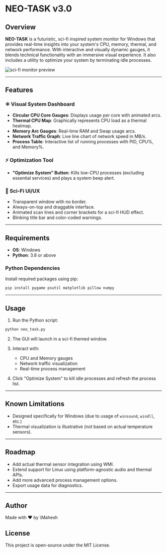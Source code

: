# NEO-TASK v3.0

## Overview

**NEO-TASK** is a futuristic, sci-fi inspired system monitor for Windows that provides real-time insights into your system's CPU, memory, thermal, and network performance. With interactive and visually dynamic gauges, it blends technical functionality with an immersive visual experience. It also includes a utility to optimize your system by terminating idle processes.

![sci-fi monitor preview](screenshot.png)

---

## Features

### ⚛ Visual System Dashboard

* **Circular CPU Core Gauges**: Displays usage per core with animated arcs.
* **Thermal CPU Map**: Graphically represents CPU load as a thermal heatmap.
* **Memory Arc Gauges**: Real-time RAM and Swap usage arcs.
* **Network Traffic Graph**: Live line chart of network speed in MB/s.
* **Process Table**: Interactive list of running processes with PID, CPU%, and Memory%.

### ⚡ Optimization Tool

* **"Optimize System" Button**: Kills low-CPU processes (excluding essential services) and plays a system beep alert.

### 🔎 Sci-Fi UI/UX

* Transparent window with no border.
* Always-on-top and draggable interface.
* Animated scan lines and corner brackets for a sci-fi HUD effect.
* Blinking title bar and color-coded warnings.

---

## Requirements

* **OS**: Windows
* **Python**: 3.8 or above

### Python Dependencies

Install required packages using pip:

```bash
pip install pygame psutil matplotlib pillow numpy
```

---

## Usage

1. Run the Python script:

```bash
python neo_task.py
```

2. The GUI will launch in a sci-fi themed window.
3. Interact with:

   * CPU and Memory gauges
   * Network traffic visualization
   * Real-time process management
4. Click "Optimize System" to kill idle processes and refresh the process list.

---

## Known Limitations

* Designed specifically for Windows (due to usage of `winsound`, `windll`, etc.)
* Thermal visualization is illustrative (not based on actual temperature sensors).

---

## Roadmap

* Add actual thermal sensor integration using WMI.
* Extend support for Linux using platform-agnostic audio and thermal APIs.
* Add more advanced process management options.
* Export usage data for diagnostics.

---

## Author

Made with ❤ by \Mahesh

## License

This project is open-source under the MIT License.
